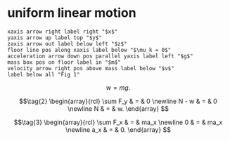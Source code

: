 # uniform linear motion
```
xaxis arrow right label right "$x$"
yaxis arrow up label top "$y$"
zaxis arrow out label below left "$z$"
floor line pos along xaxis label below "$\mu_k = 0$"
acceleration arrow down pos parallel yaxis label left "$g$"
mass box pos on floor label in "$m$"
velocity arrow right pos above mass label below "$v$"
label below all "Fig 1"
```

$$\tag{1}
w = mg.
$$

$$\tag{2}
\begin{array}{rcl}
\sum F_y & = & 0 \newline
N - w & = & 0 \newline
N & = & w.
\end{array}
$$

$$\tag{3}
\begin{array}{rcl}
\sum F_x & = & ma_x \newline
0 & = & ma_x \newline
a_x & = & 0.
\end{array}
$$
